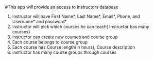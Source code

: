 #This app will provide an access to instructors database
1. Instructor will have First Name*, Last Name*, Email*, Phone, and Username* and password*
2. Instructor will pick which courses he can teach( Instructor has many courses)
3. Instructor can create new courses and course group
4. Each course belongs to course group
5. Each course has Course length(in hours), Course description
6. Instructor has many course groups through courses
